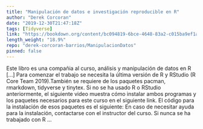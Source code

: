```yaml
---
title: "Manipulación de datos e investigación reproducible en R"
author: "Derek Corcoran"
date: "2019-12-30T21:47:18Z"
tags: [Tidyverse]
link: "https://bookdown.org/content/bc094819-6bce-4648-83a2-c015ba9ef1aa/"
length_weight: "18.9%"
repo: "derek-corcoran-barrios/ManipulacionDatos"
pinned: false
---
```


Este libro es una compañia al curso, análisis y manipulación de datos en R [...] Para comenzar el trabajo se necesita la última versión de R y RStudio (R Core Team 2019).También se requiere de los paquetes pacman, rmarkdown, tidyverse y tinytex. Si no se ha usado R o RStudio anteriormente, el siguiente video muestra cómo instalar ambos programas y los paquetes necesarios para este curso en el siguiente link. El código para la instalación de esos paquetes es el siguiente: En caso de necesitar ayuda para la instalación, contactarse con el instructor del curso. Si nunca se ha trabajado con R ...
